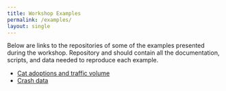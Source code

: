 ```yaml
---
title: Workshop Examples
permalink: /examples/
layout: single
---
```

Below are links to the repositories of some of the examples presented during the workshop. Repository and should contain all the documentation, scripts, and data needed to reproduce each example.

- [Cat adoptions and traffic volume](https://github.com/TC-piRatecat-2018/cat-traffic)
- [Crash data](https://http.cat/204)
